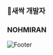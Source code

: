 ### 🌱새싹 개발자
### NOHMIRAN
 
![Footer](https://capsule-render.vercel.app/api?type=waving&color=auto&height=200&section=footer)

